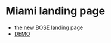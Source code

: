 # Miami landing page

- [the new BOSE landing page](https://www.figma.com/file/DtkQmQ797hk0nI4KfMi2Uq/BOSE-New-Version)
- [DEMO](https://saperzp.github.io/layout_miami/)
